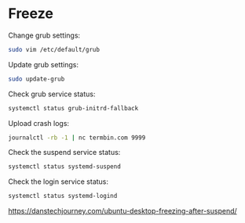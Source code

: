 # Freeze

Change grub settings:
```bash
sudo vim /etc/default/grub
```

Update grub settings:
```bash
sudo update-grub
```

Check grub service status:
```bash
systemctl status grub-initrd-fallback
```

Upload crash logs:
```bash
journalctl -rb -1 | nc termbin.com 9999
```

Check the suspend service status:
```bash
systemctl status systemd-suspend
```

Check the login service status:
```bash
systemctl status systemd-logind
```

https://danstechjourney.com/ubuntu-desktop-freezing-after-suspend/

